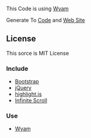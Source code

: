 This Code is using [Wyam](https://wyam.io/)

Generate To [Code](https://github.com/MeilCli/MeilCliNet/tree/master/docs) and [Web Site](http://blog.meilcli.net/)

## License
This sorce is MIT License

### Include

- [Bootstrap](http://getbootstrap.com/)
- [jQuery](https://jquery.com/)
- [highlight.js](https://highlightjs.org/)
- [Infinite Scroll](https://github.com/infinite-scroll/infinite-scroll)

### Use

- [Wyam](https://wyam.io/)